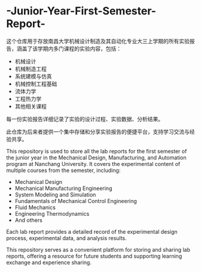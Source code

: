 # -Junior-Year-First-Semester-Report-

这个仓库用于存放南昌大学机械设计制造及其自动化专业大三上学期的所有实验报告，涵盖了该学期内多门课程的实验内容，包括：

- 机械设计
- 机械制造工程
- 系统建模与仿真
- 机械控制工程基础
- 流体力学
- 工程热力学
- 其他相关课程

每一份实验报告详细记录了实验的设计过程、实验数据、分析结果。

此仓库为后来者提供一个集中存储和分享实验报告的便捷平台，支持学习交流与经验共享。



This repository is used to store all the lab reports for the first semester of the junior year in the Mechanical Design, Manufacturing, and Automation program at Nanchang University. It covers the experimental content of multiple courses from the semester, including:

- Mechanical Design
- Mechanical Manufacturing Engineering
- System Modeling and Simulation
- Fundamentals of Mechanical Control Engineering
- Fluid Mechanics
- Engineering Thermodynamics
- And others

Each lab report provides a detailed record of the experimental design process, experimental data, and analysis results.

This repository serves as a convenient platform for storing and sharing lab reports, offering a resource for future students and supporting learning exchange and experience sharing.

